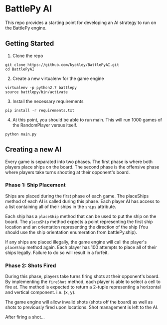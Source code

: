 # BattlePy AI

This repo provides a starting point for developing an AI strategy to run on the BattlePy engine.

## Getting Started
1. Clone the repo
```
git clone https://github.com/kyokley/BattlePyAI.git
cd BattlePyAI
```
2. Create a new virtualenv for the game engine
```
virtualenv -p python2.7 battlepy
source battlepy/bin/activate
```
3. Install the necessary requirements
```
pip install -r requirements.txt
```
4. At this point, you should be able to run main. This will run 1000 games of the RandomPlayer versus itself.
```
python main.py
```
## Creating a new AI
Every game is separated into two phases. The first phase is where both players place ships on the board. The second phase is the offensive phase where players take turns shooting at their opponent's board.

### Phase 1: Ship Placement
Ships are placed during the first phase of each game. The placeShips method of each AI is called during this phase. Each player AI has access to a list containing all of their ships in the `ships` attribute.

Each ship has a `placeShip` method that can be used to put the ship on the board. The `placeShip` method expects a point representing the first ship location and an orientation representing the direction of the ship (You should use the ship orientation enumeration from battlePy.ship).

If any ships are placed illegally, the game engine will call the player's `placeShip` method again. Each player has 100 attempts to place all of their ships legally. Failure to do so will result in a forfeit.

### Phase 2: Shots Fired
During this phase, players take turns firing shots at their opponent's board. By implementing the `fireShot` method, each player is able to select a cell to fire at. The method is expected to return a 2-tuple representing a horizontal and vertical component. i.e. (x, y).

The game engine will allow invalid shots (shots off the board) as well as shots to previously fired upon locations. Shot management is left to the AI.

After firing a shot...
